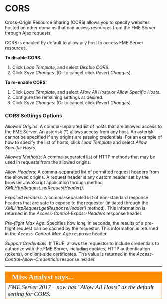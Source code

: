 # CORS #

Cross-Origin Resource Sharing (CORS) allows you to specify websites hosted on other domains that can access resources from the FME Server through Ajax requests.

CORS is enabled by default to allow any host to access FME Server resources.

**To disable CORS:**

1. Click *Load Template*, and select *Disable CORS*.
2. Click *Save Changes*. (Or to cancel, click *Revert Changes*).

**To re-enable CORS:**

1. Click *Load Template*, and select *Allow All Hosts* or *Allow Specific Hosts*.
2. Configure the remaining settings as desired.
3. Click *Save Changes*. (Or to cancel, click *Revert Changes*).

### CORS Settings Options ###

*Allowed Origins*: A comma-separated list of hosts that are allowed access to the FME Server. An asterisk (&#42;) allows access from any host. An asterisk cannot be specified if any origins are passing credentials. For an example of how to specify the list of hosts, click *Load Template* and select *Allow Specific Hosts*.

*Allowed Methods*: A comma-separated list of HTTP methods that may be used in requests from the allowed origins.

*Allow Headers*: A comma-separated list of permitted request headers from the allowed origins. A request header is any custom header set by the browser JavaScript application through method *XMLHttpRequest.setRequestHeader()*.

*Exposed Headers*: A comma-separated list of non-standard response headers that are safe to expose to the requestor (initiated through the *XMLHttpRequest.getResponseHeader()* method). This information is returned in the *Access-Control-Expose-Headers* response header.

*Pre-flight Max Age*: Specifies how long, in seconds, the results of a pre-flight request can be cached by the requestor. This information is returned in the *Access-Control-Max-Age* response header.

*Support Credentials*: If TRUE, allows the requestor to include credentials to authorize with the FME Server, including cookies, HTTP authentication (tokens), or client-side certificates. This value is returned in the *Access-Control-Allow-Credentials* response header.

---

<!--Person X Says Section-->

<table style="border-spacing: 0px">
<tr>
<td style="vertical-align:middle;background-color:darkorange;border: 2px solid darkorange">
<i class="fa fa-quote-left fa-lg fa-pull-left fa-fw" style="color:white;padding-right: 12px;vertical-align:text-top"></i>
<span style="color:white;font-size:x-large;font-weight: bold;font-family:serif">Miss Analyst says...</span>
</td>
</tr>

<tr>
<td style="border: 1px solid darkorange">
<span style="font-family:serif; font-style:italic; font-size:larger">
FME Server 2017+ now has "Allow All Hosts" as the default setting for CORS.
</span>
</td>
</tr>
</table>
